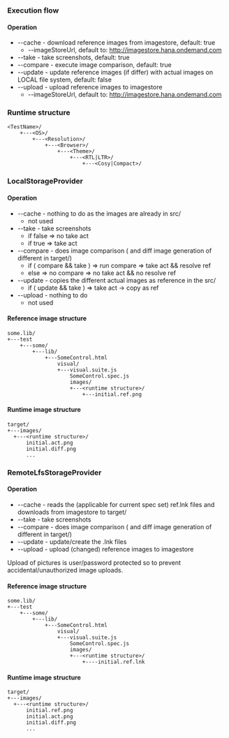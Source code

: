 
### Execution flow

#### Operation
* --cache - download reference images from imagestore, default: true
  * --imageStoreUrl, default to: http://imagestore.hana.ondemand.com
* --take - take screenshots, default: true
* --compare - execute image comparison, default: true
* --update - update reference images (if differ) with actual images on LOCAL file system, default: false
* --upload - upload reference images to imagestore
  * --imageStoreUrl, default to: http://imagestore.hana.ondemand.com

### Runtime structure
```wiki
<TestName>/
    +---<OS>/
        +---<Resolution>/
            +---<Browser>/
                +---<Theme>/
                    +---<RTL|LTR>/
                        +---<Cosy|Compact>/
```

### LocalStorageProvider

#### Operation
* --cache - nothing to do as the images are already in src/
  * not used
* --take - take screenshots
  * if false => no take act
  * if true => take act
* --compare - does image comparison ( and diff image generation of different in target/)
  * if ( compare && take ) => run compare => take act && resolve ref
  * else => no compare => no take act && no resolve ref
* --update - copies the different actual images as reference in the src/
  * if ( update && take ) => take act -> copy as ref
* --upload - nothing to do
  * not used

#### Reference image structure
```wiki
some.lib/
+---test
    +---some/
        +---lib/
            +---SomeControl.html
                visual/
                +---visual.suite.js
                    SomeControl.spec.js
                    images/
                    +---<runtime structure>/
                        +---initial.ref.png
```
#### Runtime image structure
```wiki
target/
+---images/
  +---<runtime structure>/
      initial.act.png
      initial.diff.png
      ...
```

### RemoteLfsStorageProvider

#### Operation
* --cache - reads the (applicable for current spec set) ref.lnk files and downloads from imagestore to target/
* --take - take screenshots
* --compare - does image comparison ( and diff image generation of different in target/)
* --update - update/create the .lnk files
* --upload - upload (changed) reference images to imagestore

Upload of pictures is user/password protected so to prevent accidental/unauthorized image uploads.

#### Reference image structure
```wiki
some.lib/
+---test
    +---some/
        +---lib/
            +---SomeControl.html
                visual/
                +---visual.suite.js
                    SomeControl.spec.js
                    images/
                    +---<runtime structure>/
                        +----initial.ref.lnk
```

#### Runtime image structure
```wiki
target/
+---images/
  +---<runtime structure>/
      initial.ref.png
      initial.act.png
      initial.diff.png
      ...
```
